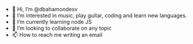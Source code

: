 - 👋 Hi, I’m @dbahamondesv
- 👀 I’m interested in music, play guitar, coding and learn new languages.
- 🌱 I’m currently learning node JS
- 💞️ I’m looking to collaborate on any topic
- 📫 How to reach me writing an email

<!---
dbahamondesv/dbahamondesv is a ✨ special ✨ repository because its `README.md` (this file) appears on your GitHub profile.
You can click the Preview link to take a look at your changes.
--->
